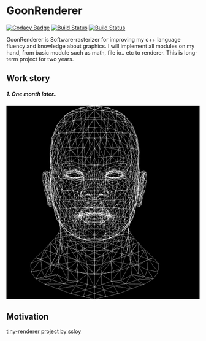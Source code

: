 # GoonRenderer

[![Codacy Badge](https://api.codacy.com/project/badge/Grade/32d9d4809bca467ba9b98850d7f409fc)](https://www.codacy.com/manual/Snowapril/GoonRenderer?utm_source=github.com&amp;utm_medium=referral&amp;utm_content=Snowapril/GoonRenderer&amp;utm_campaign=Badge_Grade)
[![Build Status](https://travis-ci.org/Snowapril/GoonRenderer.svg?branch=master)](https://travis-ci.org/Snowapril/GoonRenderer)
[![Build Status](https://dev.azure.com/sinjihng/sinjihng/_apis/build/status/Snowapril.GoonRenderer?branchName=master)](https://dev.azure.com/sinjihng/sinjihng/_build/latest?definitionId=1&branchName=master)

GoonRenderer is Software-rasterizer for improving my c++ language fluency and knowledge about graphics.
I will implement all modules on my hand, from basic module such as math, file io.. etc to renderer.
This is long-term project for two years. 

## Work story

##### 1. One month later..
![Wireframe Sphere](WorkProcess/02-wireframe-man-head.bmp)
    


## Motivation
[tiny-renderer project by ssloy](https://github.com/ssloy/tinyrenderer)